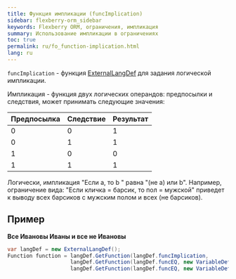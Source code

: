 ```yaml
---
title: Функция импликации (funcImplication)
sidebar: flexberry-orm_sidebar
keywords: Flexberry ORM, ограничения, импликация
summary: Использование импликации в ограничениях
toc: true
permalink: ru/fo_function-implication.html
lang: ru
---
```


`funcImplication` - функция [ExternalLangDef](fo_external-lang-def.html) для задания логической импликации.

Импликация - функция двух логических операндов: предпосылки и следствия, может принимать следующие значения:

Предпосылка  | Следствие | Результат
:----------|:----------|:----------
 0 | 0 | 1
 0 | 1 | 1
 1 | 0 | 0
 1 | 1 | 1

Логически, импликация "Если а, то b " равна "(не a) или b".
Например, ограничение вида: "Если кличка = барсик, то пол = мужской" приведет к выводу всех барсиков с мужским полом и всех (не барсиков).


## Пример

**Все Ивановы Иваны и все не Ивановы**

``` csharp
var langDef = new ExternalLangDef();
Function function = langDef.GetFunction(langDef.funcImplication,
                    langDef.GetFunction(langDef.funcEQ, new VariableDef(langDef.StringType, "Фамилия"),"Иванов"),
                    langDef.GetFunction(langDef.funcEQ, new VariableDef(langDef.StringType, "Имя"), "Иван"));
```
